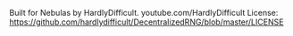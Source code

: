 Built for Nebulas by HardlyDifficult.  youtube.com/HardlyDifficult
License: https://github.com/hardlydifficult/DecentralizedRNG/blob/master/LICENSE

